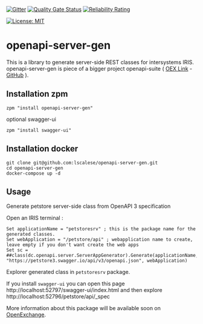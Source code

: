  [![Gitter](https://img.shields.io/badge/Available%20on-Intersystems%20Open%20Exchange-00b2a9.svg)](https://openexchange.intersystems.com/package/openapi-server-gen)
 [![Quality Gate Status](https://community.objectscriptquality.com/api/project_badges/measure?project=intersystems_iris_community%2Fopenapi-server-gen&metric=alert_status)](https://community.objectscriptquality.com/dashboard?id=intersystems_iris_community%2Fopenapi-server-gen)
 [![Reliability Rating](https://community.objectscriptquality.com/api/project_badges/measure?project=intersystems_iris_community%2Fopenapi-server-gen&metric=reliability_rating)](https://community.objectscriptquality.com/dashboard?id=intersystems_iris_community%2Fopenapi-server-gen)

[![License: MIT](https://img.shields.io/badge/License-MIT-blue.svg?style=flat&logo=AdGuard)](LICENSE)

# openapi-server-gen

This is a library to generate server-side REST classes for intersystems IRIS.  
openapi-server-gen is piece of a bigger project openapi-suite ( [OEX Link](https://openexchange.intersystems.com/package/OpenAPI-Suite) - [GitHub](https://github.com/lscalese/openapi-suite) ).


## Installation zpm

```
zpm "install openapi-server-gen"
```

optional swagger-ui

```
zpm "install swagger-ui"
```

## Installation docker

```
git clone git@github.com:lscalese/openapi-server-gen.git
cd openapi-server-gen
docker-compose up -d
```


## Usage

Generate petstore server-side class from OpenAPI 3 specification

Open an IRIS terminal : 

```
Set applicationName = "petstoresrv" ; this is the package name for the generated classes.  
Set webApplication = "/petstore/api" ; webapplication name to create, leave empty if you don't want create the web apps
Set sc = ##class(dc.openapi.server.ServerAppGenerator).Generate(applicationName, "https://petstore3.swagger.io/api/v3/openapi.json", webApplication)
```

Explorer generated class in `petstoresrv` package.  

If you install `swagger-ui`  you can open this page http://localhost:52797/swagger-ui/index.html and then explore http://localhost:52796/petstore/api/_spec


More information about this package will be available soon on [OpenExchange](https://openexchange.intersystems.com).  

